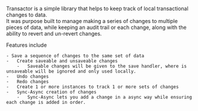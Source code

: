Transactor is a simple library that helps to keep track of local transactional changes to data.  
It was purpose built to manage making a series of changes to multiple pieces of data, while keeping an audit trail or each change, along with the ability to revert and un-revert changes.

Features include

	- Save a sequence of changes to the same set of data
	-	Create saveable and unsaveable changes
		-	Saveable changes will be given to the save handler, where is unsaveable will be ignored and only used locally.
	-	Undo changes
	-	Redo changes
	-	Create 1 or more instances to track 1 or more sets of changes
	-	Sync-Async creation of changes
		-	Sync-Async lets you add a change in a async way while ensuring each change is added in order.